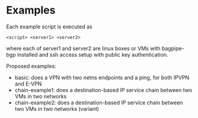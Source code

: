 Examples
========

Each example script is executed as

    <script> <server1> <server2>

where each of server1 and server2 are linux boxes or VMs with bagpipe-bgp
installed and ssh access setup with public key authentication.

Proposed examples:

* basic: does a VPN with two netns endpoints and a ping, for both IPVPN
  and E-VPN
* chain-example1: does a destination-based IP service chain between two VMs
  in two networks
* chain-example2: does a destination-based IP service chain between two VMs
  in two networks (variant)

